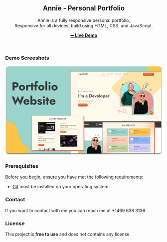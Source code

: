 <div align="center">
  

  <br />
  <br />

  <h2 align="center">Annie - Personal Portfolio</h2>

  Annie is a fully responsive personal portfolio, <br />Responsive for all devices, build using HTML, CSS, and JavaScript.

  <a href="https://itsaqibzafar.github.io/annie/"><strong>➥ Live Demo</strong></a>

</div>

<br />

### Demo Screeshots

![Annie Desktop Demo](./readme-images/desktop.png "Desktop Demo")

### Prerequisites

Before you begin, ensure you have met the following requirements:

* [Git](https://git-scm.com/downloads "Download Git") must be installed on your operating system.



### Contact

If you want to contact with me you can reach me at +1469 638 3136.

### License

This project is **free to use** and does not contains any license.
